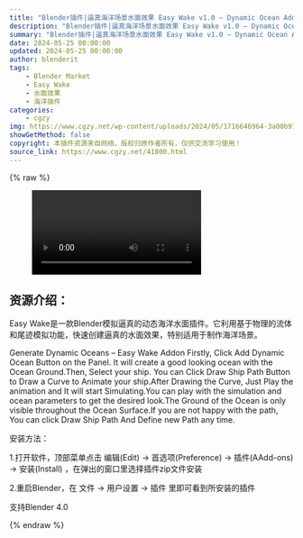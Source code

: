 ```yaml
---
title: "Blender插件|逼真海洋场景水面效果 Easy Wake v1.0 – Dynamic Ocean Addon"
description: "Blender插件|逼真海洋场景水面效果 Easy Wake v1.0 – Dynamic Ocean Addon"
summary: "Blender插件|逼真海洋场景水面效果 Easy Wake v1.0 – Dynamic Ocean Addon"
date: 2024-05-25 00:00:00
updated: 2024-05-25 00:00:00
author: blenderit
tags: 
    - Blender Market
    - Easy Wake
    - 水面效果
    - 海洋插件
categories:
    - cgzy
img: https://www.cgzy.net/wp-content/uploads/2024/05/1716646964-3a00b973841276b.webp
showGetMethod: false
copyright: 本插件资源来自网络，版权归原作者所有，仅供交流学习使用！
source_link: https://www.cgzy.net/41800.html
---
```


{% raw %}
<figure class="wp-block-video aligncenter"><video controls src="http://cloud.video.taobao.com/play/u/null/p/1/e/6/t/1/464160789186.mp4"></video></figure><div class="wp-block-pandastudio-title"><div class="title_style_01"><h2 id="h2-0">资源介绍：</h2></div></div><p class="is-style-text-indent-2em">Easy Wake是一款Blender模拟逼真的动态海洋水面插件。它利用基于物理的流体和尾迹模拟功能，快速创建逼真的水面效果，特别适用于制作海洋场景。</p><p>Generate Dynamic Oceans – Easy Wake Addon Firstly, Click Add Dynamic Ocean Button on the Panel. It will create a good looking ocean with the Ocean Ground.Then, Select your ship. You can Click Draw Ship Path Button to Draw a Curve to Animate your ship.After Drawing the Curve, Just Play the animation and It will start Simulating.You can play with the simulation and ocean parameters to get the desired look.The Ground of the Ocean is only visible throughout the Ocean Surface.If you are not happy with the path, You can click Draw Ship Path And Define new Path any time.</p><div class="wp-block-pandastudio-title"><div class="title_style_01"><p>安装方法：</p></div></div><p>1.打开软件，顶部菜单点击 编辑(Edit) → 首选项(Preference) → 插件(AAdd-ons) → 安装(Install) ，在弹出的窗口里选择插件zip文件安装</p><p>2.重启Blender，在 文件 → 用户设置 → 插件 里即可看到所安装的插件</p><div class="wp-block-pandastudio-tips"><div class="tip success "><p>支持Blender 4.0</p>
</div></div>
<div style="display: none">cgzy</div>
{% endraw %}